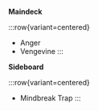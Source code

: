 **Maindeck**

:::row{variant=centered}
- Anger
- Vengevine
:::

**Sideboard**

:::row{variant=centered}
- Mindbreak Trap
:::
